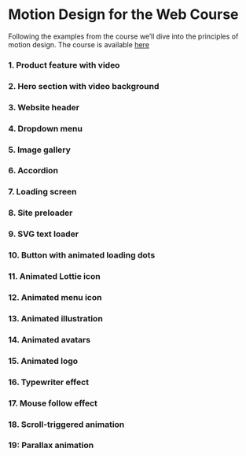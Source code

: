 # Motion Design for the Web Course

Following the examples from the course we’ll dive into the principles of motion design.
The course is available [here](https://www.youtube.com/watch?v=vqXLGX0szIQ&list=WL&index=16&ab_channel=EnvatoTuts%2B)

### 1. Product feature with video
### 2. Hero section with video background
### 3. Website header
### 4. Dropdown menu
### 5. Image gallery
### 6. Accordion
### 7. Loading screen
### 8. Site preloader
### 9. SVG text loader
### 10. Button with animated loading dots
### 11. Animated Lottie icon
### 12. Animated menu icon
### 13. Animated illustration
### 14. Animated avatars
### 15. Animated logo
### 16. Typewriter effect
### 17. Mouse follow effect
### 18. Scroll-triggered animation
### 19: Parallax animation